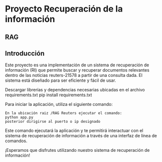 # Proyecto Recuperación de la información

## RAG

## Introducción

Este proyecto es una implementación de un sistema de recuperación de información (RI) que permite buscar y recuperar documentos relevantes dentro de las noticias reuters-21578 a partir de una consulta dada. El sistema está diseñado para ser eficiente y fácil de usar.

Descargar librerías y dependencias necesarias ubicadas en el archivo requirements.txt
pip install requirements.txt

Para iniciar la aplicación, utiliza el siguiente comando:

```
En la ubicación raiz /RAG Reuters ejecutar el comando:
python app.py
posterior dirigirse al puerto o ip designado 
```

Este comando ejecutará la aplicación y te permitirá interactuar con el sistema de recuperación de información a través de una interfaz de línea de comandos.

¡Esperamos que disfrutes utilizando nuestro sistema de recuperación de información!


 
